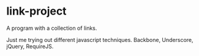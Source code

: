 link-project
============

A program with a collection of links.

Just me trying out different javascript techniques. Backbone, Underscore, jQuery, RequireJS.
